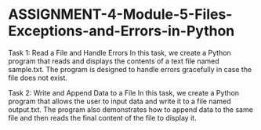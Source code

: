 # ASSIGNMENT-4-Module-5-Files-Exceptions-and-Errors-in-Python

Task 1: Read a File and Handle Errors
In this task, we create a Python program that reads and displays the contents of a text file named sample.txt. The program is designed to handle errors gracefully in case the file does not exist.

Task 2: Write and Append Data to a File
In this task, we create a Python program that allows the user to input data and write it to a file named output.txt. The program also demonstrates how to append data to the same file and then reads the final content of the file to display it.
